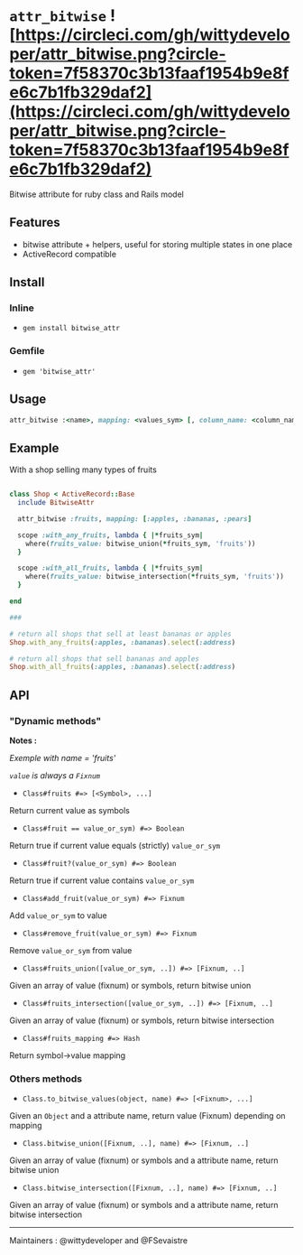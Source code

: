 # `attr_bitwise` ![https://circleci.com/gh/wittydeveloper/attr_bitwise.png?circle-token=7f58370c3b13faaf1954b9e8fe6c7b1fb329daf2](https://circleci.com/gh/wittydeveloper/attr_bitwise.png?circle-token=7f58370c3b13faaf1954b9e8fe6c7b1fb329daf2)
Bitwise attribute for ruby class and Rails model

## Features

- bitwise attribute + helpers, useful for storing multiple states in one place
- ActiveRecord compatible

## Install


### Inline

- `gem install bitwise_attr`

### Gemfile

- `gem 'bitwise_attr'`


## Usage

```ruby
attr_bitwise :<name>, mapping: <values_sym> [, column_name: <column_name>]
```

## Example

With a shop selling many types of fruits

```ruby

class Shop < ActiveRecord::Base
  include BitwiseAttr

  attr_bitwise :fruits, mapping: [:apples, :bananas, :pears]

  scope :with_any_fruits, lambda { |*fruits_sym|
    where(fruits_value: bitwise_union(*fruits_sym, 'fruits'))
  }

  scope :with_all_fruits, lambda { |*fruits_sym|
    where(fruits_value: bitwise_intersection(*fruits_sym, 'fruits'))
  }

end

### 

# return all shops that sell at least bananas or apples
Shop.with_any_fruits(:apples, :bananas).select(:address)

# return all shops that sell bananas and apples
Shop.with_all_fruits(:apples, :bananas).select(:address)

```


## API

### "Dynamic methods"

**Notes :**

*Exemple with name = 'fruits'*

*`value` is always a `Fixnum`*


- `Class#fruits #=> [<Symbol>, ...]`

Return current value as symbols

- `Class#fruit == value_or_sym) #=> Boolean`

Return true if current value equals (strictly) `value_or_sym`


- `Class#fruit?(value_or_sym) #=> Boolean`

Return true if current value contains `value_or_sym`


- `Class#add_fruit(value_or_sym) #=> Fixnum`

Add `value_or_sym` to value


- `Class#remove_fruit(value_or_sym) #=> Fixnum`

Remove `value_or_sym` from value


- `Class#fruits_union([value_or_sym, ..]) #=> [Fixnum, ..]`

Given an array of value (fixnum) or symbols, return bitwise union

- `Class#fruits_intersection([value_or_sym, ..]) #=> [Fixnum, ..]`

Given an array of value (fixnum) or symbols, return bitwise intersection

- `Class#fruits_mapping #=> Hash`

Return symbol->value mapping

### Others methods

- `Class.to_bitwise_values(object, name) #=> [<Fixnum>, ...]`

Given an `Object` and a attribute name, return value (Fixnum) depending on mapping

- `Class.bitwise_union([Fixnum, ..], name) #=> [Fixnum, ..]`

Given an array of value (fixnum) or symbols and a attribute name, return bitwise union

- `Class.bitwise_intersection([Fixnum, ..], name) #=> [Fixnum, ..]`

Given an array of value (fixnum) or symbols and a attribute name, return bitwise intersection

----------------------------------------
Maintainers :  @wittydeveloper and @FSevaistre 
